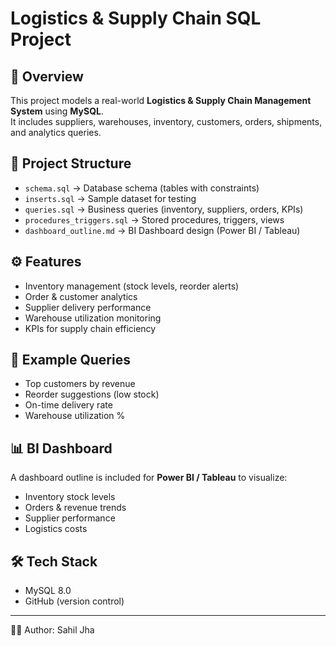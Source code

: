 # Logistics & Supply Chain SQL Project

## 📌 Overview
This project models a real-world **Logistics & Supply Chain Management System** using **MySQL**.  
It includes suppliers, warehouses, inventory, customers, orders, shipments, and analytics queries.

## 📂 Project Structure
- `schema.sql` → Database schema (tables with constraints)
- `inserts.sql` → Sample dataset for testing
- `queries.sql` → Business queries (inventory, suppliers, orders, KPIs)
- `procedures_triggers.sql` → Stored procedures, triggers, views
- `dashboard_outline.md` → BI Dashboard design (Power BI / Tableau)

## ⚙️ Features
- Inventory management (stock levels, reorder alerts)
- Order & customer analytics
- Supplier delivery performance
- Warehouse utilization monitoring
- KPIs for supply chain efficiency

## 🚀 Example Queries
- Top customers by revenue
- Reorder suggestions (low stock)
- On-time delivery rate
- Warehouse utilization %

## 📊 BI Dashboard
A dashboard outline is included for **Power BI / Tableau** to visualize:
- Inventory stock levels
- Orders & revenue trends
- Supplier performance
- Logistics costs

## 🛠️ Tech Stack
- MySQL 8.0
- GitHub (version control)

---
👨‍💻 Author: Sahil Jha

